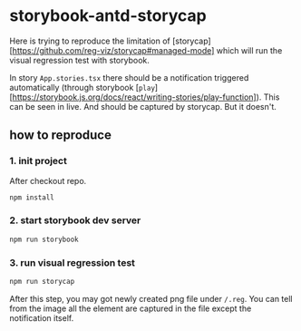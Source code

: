 # storybook-antd-storycap

Here is trying to reproduce the limitation of [storycap][https://github.com/reg-viz/storycap#managed-mode] which will run the visual regression test with storybook.

In story `App.stories.tsx` there should be a notification triggered automatically (through storybook [`play`][https://storybook.js.org/docs/react/writing-stories/play-function]). This can be seen in live. And should be captured by storycap. But it doesn't.

## how to reproduce

### 1. init project

After checkout repo.

```sh
npm install
```

### 2. start storybook dev server

```sh
npm run storybook
```

### 3. run visual regression test

```sh
npm run storycap
```

After this step, you may got newly created png file under `/.reg`. You can tell from the image all the element are captured in the file except the notification itself.

